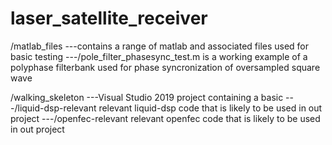 # laser_satellite_receiver

/matlab_files
---contains a range of matlab and associated files used for basic testing
---/pole_filter_phasesync_test.m is a working example of a polyphase filterbank used for phase syncronization of oversampled square wave

/walking_skeleton
---Visual Studio 2019 project containing a basic 
---/liquid-dsp-relevant relevant liquid-dsp code that is likely to be used in out project
---/openfec-relevant relevant openfec code that is likely to be used in out project